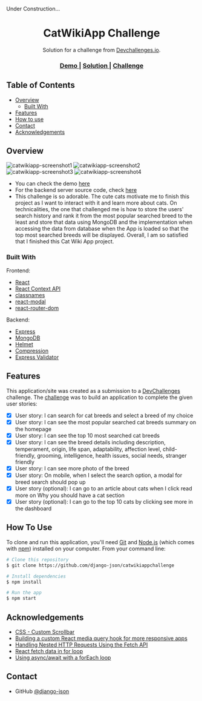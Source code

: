 <!-- Please update value in the {}  -->

Under Construction...

<h1 align="center">CatWikiApp Challenge</h1>

<div align="center">
   Solution for a challenge from  <a href="http://devchallenges.io" target="_blank">Devchallenges.io</a>.
</div>

<div align="center">
  <h3>
    <a href="https://catwikiappchallenge.netlify.app">
      Demo
    </a>
    <span> | </span>
    <a href="https://github.com/django-json/catwikiappchallenge">
      Solution
    </a>
    <span> | </span>
    <a href="https://devchallenges.io/challenges/f4NJ53rcfgrP6sBMD2jt">
      Challenge
    </a>
  </h3>
</div>

<!-- TABLE OF CONTENTS -->

## Table of Contents

-   [Overview](#overview)
    -   [Built With](#built-with)
-   [Features](#features)
-   [How to use](#how-to-use)
-   [Contact](#contact)
-   [Acknowledgements](#acknowledgements)

<!-- OVERVIEW -->

## Overview

![catwikiapp-screenshot1](https://user-images.githubusercontent.com/44185999/162391636-a1ef98cf-f68e-49a7-9d4a-1c07fd2e1982.png)
![catwikiapp-screenshot2](https://user-images.githubusercontent.com/44185999/162391645-d988f1e3-fbf7-4329-8ed5-2a9376b4c3a9.png)
![catwikiapp-screenshot3](https://user-images.githubusercontent.com/44185999/162391647-eb1629bd-0139-4411-832c-8657086c33dc.png)
![catwikiapp-screenshot4](https://user-images.githubusercontent.com/44185999/162391648-81ab8c1e-d90d-40ad-8722-d6349c91d337.png)

-   You can check the demo [here](https://catwikiappchallenge.netlify.app)
-   For the backend server source code, check [here](https://github.com/django-json/catwikiappchallenge-api)
-   This challenge is so adorable. The cute cats motivate me to finish this project as I want to interact with it and learn more about cats. On technicalities, the one that challenged me is how to store the users' search history and rank it from the most popular searched breed to the least and store that data using MongoDB and the implementation when accessing the data from database when the App is loaded so that the top most searched breeds will be displayed. Overall, I am so satisfied that I finished this Cat Wiki App project.

### Built With

<!-- This section should list any major frameworks that you built your project using. Here are a few examples.-->

Frontend:

-   [React](https://reactjs.org/)
-   [React Context API](https://reactjs.org/docs/context.html)
-   [classnames](https://www.npmjs.com/package/classnames)
-   [react-modal](https://www.npmjs.com/package/react-modal)
-   [react-router-dom](https://www.npmjs.com/package/react-router-dom)

Backend:

-   [Express](https://www.npmjs.com/package/express)
-   [MongoDB](https://www.npmjs.com/package/mongodb)
-   [Helmet](https://www.npmjs.com/package/helmet)
-   [Compression](https://www.npmjs.com/package/compression)
-   [Express Validator](https://www.npmjs.com/package/express-validator)

## Features

<!-- List the features of your application or follow the template. Don't share the figma file here :) -->

This application/site was created as a submission to a [DevChallenges](https://devchallenges.io/challenges) challenge. The [challenge](https://devchallenges.io/challenges/f4NJ53rcfgrP6sBMD2jt) was to build an application to complete the given user stories:

-   [x] User story: I can search for cat breeds and select a breed of my choice
-   [x] User story: I can see the most popular searched cat breeds summary on the homepage
-   [x] User story: I can see the top 10 most searched cat breeds
-   [x] User story: I can see the breed details including description, temperament, origin, life span, adaptability, affection level, child-friendly, grooming, intelligence, health issues, social needs, stranger friendly
-   [x] User story: I can see more photo of the breed
-   [x] User story: On mobile, when I select the search option, a modal for breed search should pop up
-   [x] User story (optional): I can go to an article about cats when I click read more on Why you should have a cat section
-   [x] User story (optional): I can go to the top 10 cats by clicking see more in the dashboard

## How To Use

<!-- Example: -->

To clone and run this application, you'll need [Git](https://git-scm.com) and [Node.js](https://nodejs.org/en/download/) (which comes with [npm](http://npmjs.com)) installed on your computer. From your command line:

```bash
# Clone this repository
$ git clone https://github.com/django-json/catwikiappchallenge

# Install dependencies
$ npm install

# Run the app
$ npm start
```

## Acknowledgements

<!-- This section should list any articles or add-ons/plugins that helps you to complete the project. This is optional but it will help you in the future. For example: -->

-   [CSS - Custom Scrollbar](https://css-tricks.com/almanac/properties/s/scrollbar/)
-   [Building a custom React media query hook for more responsive apps](https://www.netlify.com/blog/2020/12/05/building-a-custom-react-media-query-hook-for-more-responsive-apps/)
-   [Handling Nested HTTP Requests Using the Fetch API](https://www.pluralsight.com/guides/handling-nested-http-requests-using-the-fetch-api)
-   [React fetch data in for loop](https://www.codegrepper.com/code-examples/javascript/react+fetch+data+in+for+loop)
-   [Using async/await with a forEach loop](https://stackoverflow.com/questions/37576685/using-async-await-with-a-foreach-loop)

## Contact

-   GitHub [@django-json](https://github.com/django-json)
